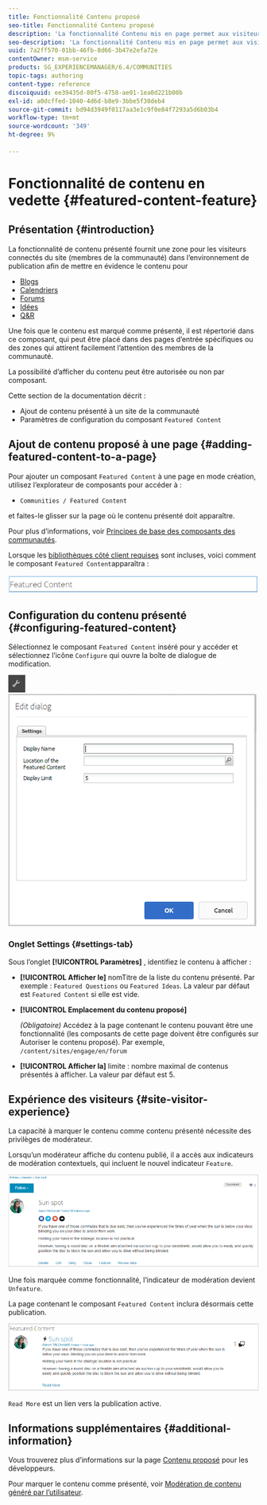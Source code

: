 ```yaml
---
title: Fonctionnalité Contenu proposé
seo-title: Fonctionnalité Contenu proposé
description: 'La fonctionnalité Contenu mis en page permet aux visiteurs connectés du site de mettre en surbrillance le contenu. '
seo-description: 'La fonctionnalité Contenu mis en page permet aux visiteurs connectés du site de mettre en surbrillance le contenu. '
uuid: 7a2ff570-01bb-46fb-8d66-3b47e2efa72e
contentOwner: msm-service
products: SG_EXPERIENCEMANAGER/6.4/COMMUNITIES
topic-tags: authoring
content-type: reference
discoiquuid: ee39435d-80f5-4758-ae01-1ea0d221b00b
exl-id: a0dcffed-1040-4d6d-b8e9-3bbe5f30deb4
source-git-commit: bd94d3949f0117aa3e1c9f0e84f7293a5d6b03b4
workflow-type: tm+mt
source-wordcount: '349'
ht-degree: 9%

---
```


# Fonctionnalité de contenu en vedette {#featured-content-feature}

## Présentation {#introduction}

La fonctionnalité de contenu présenté fournit une zone pour les visiteurs connectés du site (membres de la communauté) dans l’environnement de publication afin de mettre en évidence le contenu pour

* [Blogs](blog-feature.md)
* [Calendriers](calendar.md)
* [Forums](forum.md)
* [Idées](ideation-feature.md)
* [Q&amp;R](working-with-qna.md)

Une fois que le contenu est marqué comme présenté, il est répertorié dans ce composant, qui peut être placé dans des pages d’entrée spécifiques ou des zones qui attirent facilement l’attention des membres de la communauté.

La possibilité d’afficher du contenu peut être autorisée ou non par composant.

Cette section de la documentation décrit :

* Ajout de contenu présenté à un site de la communauté
* Paramètres de configuration du composant `Featured Content`

## Ajout de contenu proposé à une page {#adding-featured-content-to-a-page}

Pour ajouter un composant `Featured Content` à une page en mode création, utilisez l’explorateur de composants pour accéder à :

* `Communities / Featured Content`

et faites-le glisser sur la page où le contenu présenté doit apparaître.

Pour plus d’informations, voir [Principes de base des composants des communautés](basics.md).

Lorsque les [bibliothèques côté client requises](essentials-featured.md#essentials-for-client-side) sont incluses, voici comment le composant `Featured Content`apparaîtra :

![chlimage_1-13](assets/chlimage_1-13.png)

## Configuration du contenu présenté {#configuring-featured-content}

Sélectionnez le composant `Featured Content` inséré pour y accéder et sélectionnez l’icône `Configure` qui ouvre la boîte de dialogue de modification.

![chlimage_1-14](assets/chlimage_1-14.png) ![chlimage_1-15](assets/chlimage_1-15.png)

### Onglet Settings {#settings-tab}

Sous l’onglet **[!UICONTROL Paramètres]** , identifiez le contenu à afficher :

* **[!UICONTROL Afficher le]**
nomTitre de la liste du contenu présenté. Par exemple : 
`Featured Questions` ou `Featured Ideas`. La valeur par défaut est `Featured Content` si elle est vide.

* **[!UICONTROL Emplacement du contenu proposé]**

   *(Obligatoire)* Accédez à la page contenant le contenu pouvant être une fonctionnalité (les composants de cette page doivent être configurés sur Autoriser le contenu proposé). Par exemple, `/content/sites/engage/en/forum`

* **[!UICONTROL Afficher la]**
limite : nombre maximal de contenus présentés à afficher. La valeur par défaut est 5.

## Expérience des visiteurs {#site-visitor-experience}

La capacité à marquer le contenu comme contenu présenté nécessite des privilèges de modérateur.

Lorsqu’un modérateur affiche du contenu publié, il a accès aux indicateurs de modération contextuels, qui incluent le nouvel indicateur `Feature`.

![chlimage_1-16](assets/chlimage_1-16.png)

Une fois marquée comme fonctionnalité, l’indicateur de modération devient `Unfeature`.

La page contenant le composant `Featured Content` inclura désormais cette publication.

![chlimage_1-17](assets/chlimage_1-17.png)

`Read More` est un lien vers la publication active.

## Informations supplémentaires {#additional-information}

Vous trouverez plus d’informations sur la page [Contenu proposé](essentials-featured.md) pour les développeurs.

Pour marquer le contenu comme présenté, voir [Modération de contenu généré par l’utilisateur](moderate-ugc.md).
